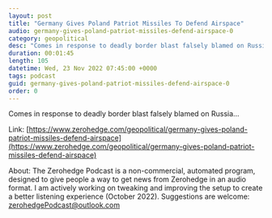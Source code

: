 ```yaml
---
layout: post
title: "Germany Gives Poland Patriot Missiles To Defend Airspace"
audio: germany-gives-poland-patriot-missiles-defend-airspace-0
category: geopolitical
desc: "Comes in response to deadly border blast falsely blamed on Russia..."
duration: 00:01:45
length: 105
datetime: Wed, 23 Nov 2022 07:45:00 +0000
tags: podcast
guid: germany-gives-poland-patriot-missiles-defend-airspace-0
order: 0
---
```

Comes in response to deadly border blast falsely blamed on Russia...

Link: [https://www.zerohedge.com/geopolitical/germany-gives-poland-patriot-missiles-defend-airspace](https://www.zerohedge.com/geopolitical/germany-gives-poland-patriot-missiles-defend-airspace)

About: The Zerohedge Podcast is a non-commercial, automated program, designed to give people a way to get news from Zerohedge in an audio format.  I am actively working on tweaking and improving the setup to create a better listening experience (October 2022).  Suggestions are welcome: [zerohedgePodcast@outlook.com](mailto:zerohedgePodcast@outlook.com)